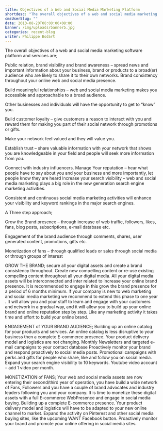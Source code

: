 ```yaml
---
title: Objectives of a Web and Social Media Marketing Platform
shortdesc: "The overall objectives of a web and social media marketing software platform and services are;   Public relation, brand visibility and brand awareness – spread news and important information about your business, brand or products to a broad(er) audience who are likely to share it to their own networks. Brand consistency throughout your online web and social media presence."
cmsUserSlug: ""
date: 2013-08-20T00:00:00+08:00
banner: /img/uploads/banner5.jpg
categories: recent-blog
writer: Philippe Bodart
---
```


The overall objectives of a web and social media marketing software platform and services are; 

Public relation, brand visibility and brand awareness – spread news and important information about your business, brand or products to a broad(er) audience who are likely to share it to their own networks. Brand consistency throughout your online web and social media presence.

Build meaningful relationships – web and social media marketing makes you accessible and approachable to a broad audience. 

Other businesses and individuals will have the opportunity to get to “know” you. 

Build customer loyalty – give customers a reason to interact with you and reward them for making you part of their social network through promotions or gifts. 

Make your network feel valued and they will value you. 

Establish trust – share valuable information with your network that shows you are knowledgeable in your field and people will seek more information from you. 

Connect with industry influencers. Manage Your reputation – hear what people have to say about you and your business and more importantly, let people know they are heard Increase your search visibility – web and social media marketing plays a big role in the new generation search engine marketing activities. 

Consistent and continuous social media marketing activities will enhance your visibility and keyword rankings in the major search engines.

A Three step approach;

Grow the Brand presence – through increase of web traffic, followers, likes, fans, blog posts, subscriptions, e-mail database etc. 

Engagement of the brand audience through comments, shares, user generated content, promotions, gifts etc. 

Monetization of fans – through qualified leads or sales through social media or through groups of interest

GROW THE BRAND; secure all your digital assets and create a brand consistency throughout. Create new compelling content or re-use existing compelling content throughout all your digital media. All your digital media assets will be interconnected and inter related to increase your online brand presence. It is recommended to engage in this grow the brand presence for a period of 6 months minimum. If your company is new to web marketing and social media marketing we recommend to extend this phase to one year . It will allow you and your staff to learn and engage with your customers and network in a gradual way, and it will allow you to build up your online brand and online reputation step by step. Like any marketing activity it takes time and effort to build your online brand.

ENGAGEMENT of YOUR BRAND AUDIENCE; Building up an online catalog for your products and services. An online catalog is less disruptive to your business then a complete E-commerce presence. Your product delivery model and logistics are not changing. Monthly Newsletters and targeted e-mail campaigns to your contact database Proactively monitor your brand and respond proactively to social media posts. Promotional campaigns with perks and gifts for people who share, like and follow you on social media. Expand your search engine visibility to 10 keywords. Youtube video account – add 1 video per month.

MONETIZATION of FANS; Your web and social media assets are now entering their second/third year of operation, you have build a wide network of Fans, Followers and you have a couple of brand advocates and industry leaders following you and your company. It is time to monetize these digital assets with a full E-commerce WebPresence and engage in social media buying. Building up a complete E-commerce presence. Your product delivery model and logistics will have to be adapted to your new online channel to market. Expand the activity on Pinterest and other social media buying sites, like the upcoming WANT Facebook button. Proactively monitor your brand and promote your online offering in social media sites.